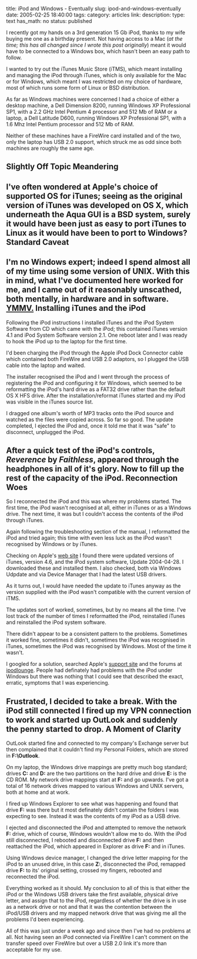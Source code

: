 title: iPod and Windows - Eventually
slug: ipod-and-windows-eventually
date: 2005-02-25 18:40:00
tags: 
category: articles
link: 
description: 
type: text
has_math: no
status: published

I recently got my hands on a 3rd generation 15 Gb iPod, thanks to my wife buying me one as a birthday present. Not having access to a Mac (*at the time; this has all changed since I wrote this post originally*) meant it would have to be connected to a Windows box, which hasn't been an easy path to follow.

I wanted to try out the iTunes Music Store (iTMS), which meant installing and managing the iPod through iTunes, which is only available for the Mac or for Windows, which meant I was restricted on my choice of hardware, most of which runs some form of Linux or BSD distribution.

As far as Windows machines were concerned I had a choice of either a desktop machine, a Dell Dimension 8200, running Windows XP Professional SP1, with a 2.2 GHz Intel Pentium 4 processor and 512 Mb of RAM or a laptop, a Dell Latitude D600, running Windows XP Professional SP1, with a 1.6 Mhz Intel Pentium processor and 512 Mb of RAM.

<!-- TEASER_END -->

Neither of these machines have a FireWire card installed and of the two, only the laptop has USB 2.0 support, which struck me as odd since both machines are roughly the same age.


Slightly Off Topic Meandering
-----------------------------


I've often wondered at Apple's choice of supported OS for iTunes; seeing as the original version of iTunes was developed on OS X, which underneath the Aqua GUI is a BSD system, surely it would have been just as easy to port iTunes to Linux as it would have been to port to Windows?
Standard Caveat
---------------


I'm no Windows expert; indeed I spend almost all of my time using some version of UNIX. With this in mind, what I've documented here worked for me, and I came out of it reasonably unscathed, both mentally, in hardware and in software.  [YMMV.](http://www.catb.org/%7Eesr/jargon/html/Y/YMMV.html "http://www.catb.org/%7Eesr/jargon/html/Y/YMMV.html")
Installing iTunes and the iPod
------------------------------


Following the iPod instructions I installed iTunes and the iPod System Software from CD which came with the iPod; this contained iTunes version 4.1 and iPod System Software version 2.1. One reboot later and I was ready to hook the iPod up to the laptop for the first time.

I'd been charging the iPod through the Apple iPod Dock Connector cable which contained both FireWire and USB 2.0 adaptors, so I plugged the USB cable into the laptop and waited.

The installer recognised the iPod and I went through the process of registering the iPod and configuring it for Windows, which seemed to be reformatting the iPod's hard drive as a FAT32 drive rather than the default OS X HFS drive. After the installation/reformat iTunes started and my iPod was visible in the iTunes source list.

I dragged one album's worth of MP3 tracks onto the iPod source and watched as the files were copied across. So far so good. The update completed, I ejected the iPod and, once it told me that it was "safe" to disconnect, unplugged the iPod.

After a quick test of the iPod's controls, *Reverence* by *Faithless*, appeared through the headphones in all of it's glory. Now to fill up the rest of the capacity of the iPod.
Reconnection Woes
-----------------


So I reconnected the iPod and this was where my problems started. The first time, the iPod wasn't recognised at all, either in iTunes or as a Windows drive. The next time, it was but I couldn't access the contents of the iPod through iTunes.

Again following the troubleshooting section of the manual, I reformatted the iPod and tried again; this time with even less luck as the iPod wasn't recognised by Windows or by iTunes.

Checking on Apple's [web site](http://www.apple.com/uk/ipod/download/ "http://www.apple.com/uk/ipod/download/") I found there were updated versions of iTunes, version 4.6, and the iPod system software, Update 2004-04-28. I downloaded these and installed them. I also checked, both via Windows Udpdate and via Device Manager that I had the latest USB drivers.

As it turns out, I would have needed the update to iTunes anyway as the version supplied with the iPod wasn't compatible with the current version of iTMS.

The updates sort of worked, sometimes, but by no means all the time. I've lost track of the number of times I reformatted the iPod, reinstalled iTunes and reinstalled the iPod system software.

There didn't appear to be a consistent pattern to the problems. Sometimes it worked fine, sometimes it didn't, sometimes the iPod was recognised in iTunes, sometimes the iPod was recognised by Windows. Most of the time it wasn't.

I googled for a solution, searched Apple's [support site](http://www.apple.com/uk/support/itunes/windows/ "http://www.apple.com/uk/support/itunes/windows/") and the forums at [ipodlounge](http://www.ipodlounge.com/ "http://www.ipodlounge.com/"). People had definately had problems with the iPod under Windows but there was nothing that I could see that described the exact, erratic, symptoms that I was experiencing.

Frustrated, I decided to take a break. With the iPod still connected I fired up my VPN connection to work and started up OutLook and suddenly the penny started to drop.
A Moment of Clarity
-------------------


OutLook started fine and connected to my company's Exchange server but then complained that it couldn't find my Personal Folders, which are stored in **F:\Outlook**.

On my laptop, the Windows drive mappings are pretty much bog standard; drives **C:** and **D:** are the two partitions on the hard drive and drive **E:** is the CD ROM. My network drive mappings start at **F:** and go upwards. I've got a total of 16 network drives mapped to various Windows and UNIX servers, both at home and at work.

I fired up Windows Explorer to see what was happening and found that drive **F:** was there but it most definately didn't contain the folders I was expecting to see. Instead it was the contents of my iPod as a USB drive.

I ejected and disconnected the iPod and attempted to remove the network **F:** drive, which of course, Windows wouldn't allow me to do. With the iPod still disconnected, I rebooted and disconnected drive **F:** and then reattached the iPod, which appeared in Explorer as drive **F:** and in iTunes.

Using Windows device manager, I changed the drive letter mapping for the iPod to an unused drive, in this case **Z:**, disconnected the iPod, remapped drive **F:** to its' original setting, crossed my fingers, rebooted and reconnected the iPod.

Everything worked as it should. My conclusion to all of this is that either the iPod or the Windows USB drivers take the first available, physical drive letter, and assign that to the iPod, regardless of whether the drive is in use as a network drive or not and that it was the contention between the iPod/USB drivers and my mapped network drive that was giving me all the problems I'd been experiencing.

All of this was just under a week ago and since then I've had no problems at all. Not having seen an iPod connected via FireWire I can't comment on the transfer speed over FireWire but over a USB 2.0 link it's more than acceptable for my use.

